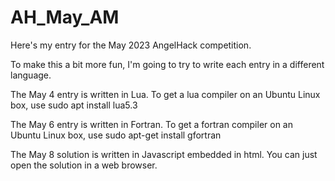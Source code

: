 # AH_May_AM
Here's my entry for the May 2023 AngelHack competition.

To make this a bit more fun, I'm going to try to write each entry in a different language.

The May 4 entry is written in Lua.
To get a lua compiler on an Ubuntu Linux box, use 
	sudo apt install lua5.3

The May 6 entry is written in Fortran.
To get a fortran compiler on an Ubuntu Linux box, use
	sudo apt-get install gfortran

The May 8 solution is written in Javascript embedded in html. 
You can just open the solution in a web browser.
  
